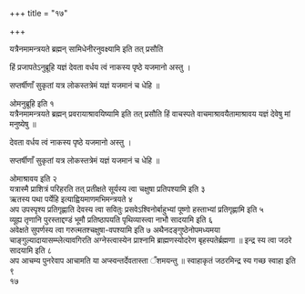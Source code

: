 +++
title = "१७"

+++
 

यत्रैनमामन्त्रयते ब्रह्मन् सामिधेनीरनुवक्ष्यामि इति तत् प्रसौति

हिं प्रजापतेऽनुब्रूहि यज्ञं देवता वर्धय त्वं नाकस्य पृष्ठे यजमानो अस्तु
।

सप्तर्षीणाँ सुकृतां यत्र लोकस्तत्रेमं यज्ञं यजमानं च धेहि ॥

ओमनुब्रूहि इति १   
यत्रैनमामन्त्रयते ब्रह्मन् प्रवरायाश्रावयिष्यामि इति
तत् प्रसौति हिं वाचस्पते वाचमाश्रावयैतामाश्रावय यज्ञं देवेषु मां
मनुष्येषु ॥

देवता वर्धय त्वं नाकस्य पृष्ठे यजमानो अस्तु ।

सप्तर्षीणाँ सुकृतां यत्र लोकस्तत्रेमं यज्ञं यजमानं च धेहि ॥

ओमाश्रावय इति २   
यत्रास्मै प्राशित्रं परिहरति तत् प्रतीक्षते सूर्यस्य
त्वा चक्षुषा प्रतिपश्यामि इति ३   
ऋतस्य पथा पर्येहि
इत्याह्वियमाणमभिमन्त्रयते ४   
अप उपस्पृश्य
प्रतिगृह्णाति देवस्य त्वा सवितुः प्रसवेऽश्विनोर्बाहुभ्यां पूष्णो
हस्ताभ्यां प्रतिगृह्णामि इति ५   
व्यूह्य तृणानि पुरस्ताद्दण्डं
भूमौ प्रतिष्ठापयति पृथिव्यास्त्वा नाभौ सादयामि इति ६   
अवेक्षते
सुपर्णस्य त्वा गरुत्मतश्चक्षुषा-वपश्यामि इति ७
अथैनदङ्गुष्ठेनोपमध्यमया
चाङ्गुल्यादायासम्म्लेत्यावगिरति अग्नेस्त्वास्येन
प्राश्नामि ब्राह्मणस्योदरेण बृहस्पतेर्ब्रह्मणा ॥ इन्द्र
स्य त्वा जठरे सादयामि इति ८   
अप आचम्य पुनरेवाप आचामति या
अप्स्वन्तर्देवतास्ता ँशमयन्तु ॥ स्वाहाकृतं
जठरमिन्द्र स्य गच्छ स्वाहा इति ९   
१७
